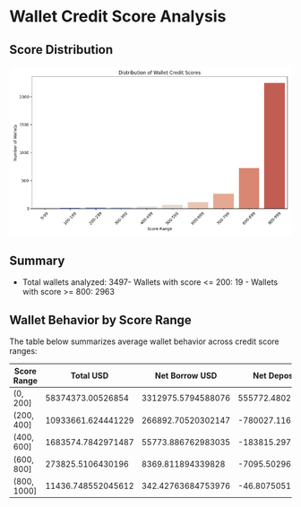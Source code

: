 # Wallet Credit Score Analysis

## Score Distribution
![Score Distribution](wallet_score_distribution.png)

## Summary
- Total wallets analyzed: 3497- Wallets with score <= 200: 19 - Wallets with score >= 800: 2963
## Wallet Behavior by Score Range
The table below summarizes average wallet behavior across credit score ranges:

| Score Range | Total USD | Net Borrow USD | Net Deposit USD | Asset Diversity | Liquidations |
|-------------|-----------|----------------|-----------------|-----------------|--------------|
| (0, 200] | 58374373.00526854 | 3312975.5794588076 | 555772.4802010065 | 5.0 | 0.16666666666666666 |
| (200, 400] | 10933661.624441229 | 266892.70520302147 | -780027.1163028599 | 5.340909090909091 | 0.1590909090909091 |
| (400, 600] | 1683574.7842971487 | 55773.886762983035 | -183815.29718772526 | 5.505050505050505 | 1.1717171717171717 |
| (600, 800] | 273825.5106430196 | 8369.811894339828 | -7095.502969236216 | 4.830645161290323 | 0.3064516129032258 |
| (800, 1000] | 11436.748552045612 | 342.42763684753976 | -46.80750515445512 | 1.958150523118461 | 0.0026999662504218697 |
